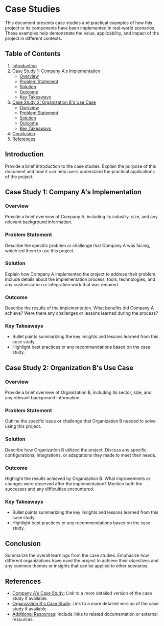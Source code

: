 # Case Studies

This document presents case studies and practical examples of how this project or its components have been implemented in real-world scenarios. These examples help demonstrate the value, applicability, and impact of the project in different contexts.

## Table of Contents

1. [Introduction](#introduction)
2. [Case Study 1: Company A's Implementation](#case-study-1-company-as-implementation)
   - [Overview](#overview)
   - [Problem Statement](#problem-statement)
   - [Solution](#solution)
   - [Outcome](#outcome)
   - [Key Takeaways](#key-takeaways)
3. [Case Study 2: Organization B's Use Case](#case-study-2-organization-bs-use-case)
   - [Overview](#overview-1)
   - [Problem Statement](#problem-statement-1)
   - [Solution](#solution-1)
   - [Outcome](#outcome-1)
   - [Key Takeaways](#key-takeaways-1)
4. [Conclusion](#conclusion)
5. [References](#references)

## Introduction

Provide a brief introduction to the case studies. Explain the purpose of this document and how it can help users understand the practical applications of the project.

## Case Study 1: Company A's Implementation

### Overview

Provide a brief overview of Company A, including its industry, size, and any relevant background information.

### Problem Statement

Describe the specific problem or challenge that Company A was facing, which led them to use this project.

### Solution

Explain how Company A implemented the project to address their problem. Include details about the implementation process, tools, technologies, and any customization or integration work that was required.

### Outcome

Describe the results of the implementation. What benefits did Company A achieve? Were there any challenges or lessons learned during the process?

### Key Takeaways

- Bullet points summarizing the key insights and lessons learned from this case study.
- Highlight best practices or any recommendations based on the case study.

## Case Study 2: Organization B's Use Case

### Overview

Provide a brief overview of Organization B, including its sector, size, and any relevant background information.

### Problem Statement

Outline the specific issue or challenge that Organization B needed to solve using this project.

### Solution

Describe how Organization B utilized the project. Discuss any specific configurations, integrations, or adaptations they made to meet their needs.

### Outcome

Highlight the results achieved by Organization B. What improvements or changes were observed after the implementation? Mention both the successes and any difficulties encountered.

### Key Takeaways

- Bullet points summarizing the key insights and lessons learned from this case study.
- Highlight best practices or any recommendations based on the case study.

## Conclusion

Summarize the overall learnings from the case studies. Emphasize how different organizations have used the project to achieve their objectives and any common themes or insights that can be applied to other scenarios.

## References

- [Company A's Case Study](#): Link to a more detailed version of the case study if available.
- [Organization B's Case Study](#): Link to a more detailed version of the case study if available.
- [Additional Resources](#): Include links to related documentation or external resources.

